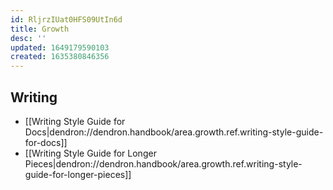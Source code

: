 ```yaml
---
id: RljrzIUat0HFS09UtIn6d
title: Growth
desc: ''
updated: 1649179590103
created: 1635380846356
---
```



## Writing
- [[Writing Style Guide for Docs|dendron://dendron.handbook/area.growth.ref.writing-style-guide-for-docs]]
- [[Writing Style Guide for Longer Pieces|dendron://dendron.handbook/area.growth.ref.writing-style-guide-for-longer-pieces]]
